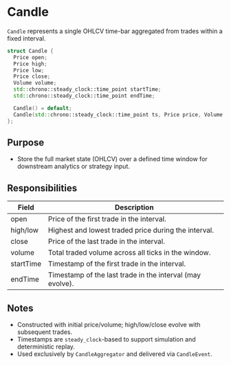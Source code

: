 # Candle

`Candle` represents a single OHLCV time-bar aggregated from trades within a fixed interval.

```cpp
struct Candle {
  Price open;
  Price high;
  Price low;
  Price close;
  Volume volume;
  std::chrono::steady_clock::time_point startTime;
  std::chrono::steady_clock::time_point endTime;

  Candle() = default;
  Candle(std::chrono::steady_clock::time_point ts, Price price, Volume qty);
};
```

## Purpose

* Store the full market state (OHLCV) over a defined time window for downstream analytics or strategy input.

## Responsibilities

| Field     | Description                                               |
| --------- | --------------------------------------------------------- |
| open      | Price of the first trade in the interval.                 |
| high/low  | Highest and lowest traded price during the interval.      |
| close     | Price of the last trade in the interval.                  |
| volume    | Total traded volume across all ticks in the window.       |
| startTime | Timestamp of the first trade in the interval.             |
| endTime   | Timestamp of the last trade in the interval (may evolve). |

## Notes

* Constructed with initial price/volume; high/low/close evolve with subsequent trades.
* Timestamps are `steady_clock`-based to support simulation and deterministic replay.
* Used exclusively by `CandleAggregator` and delivered via `CandleEvent`.
